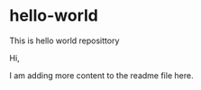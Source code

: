 # hello-world
This is hello world reposittory

Hi, 

I am adding more content to the readme file here.
